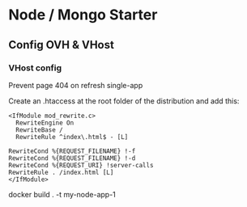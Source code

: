 # Node / Mongo Starter

## Config OVH & VHost

### VHost config

Prevent page 404 on refresh single-app

Create an .htaccess at the root folder of the distribution and add this:

```
<IfModule mod_rewrite.c>
  RewriteEngine On
  RewriteBase /
  RewriteRule ^index\.html$ - [L]

RewriteCond %{REQUEST_FILENAME} !-f
RewriteCond %{REQUEST_FILENAME} !-d
RewriteCond %{REQUEST_URI} !server-calls
RewriteRule . /index.html [L]
</IfModule>
```

docker build . -t my-node-app-1
